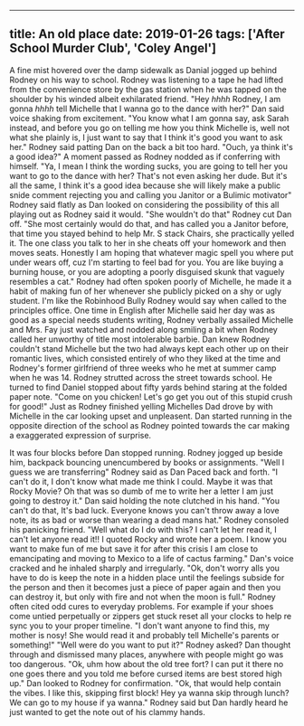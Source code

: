 
---
title: An old place
date: 2019-01-26
tags: ['After School Murder Club', 'Coley Angel']
---

A fine mist hovered over the damp sidewalk as Danial jogged up behind Rodney on his way to school. Rodney was listening to a tape he had lifted from the convenience store by the gas station when he was tapped on the shoulder by his winded albeit exhilarated friend. "Hey *hhhh* Rodney, I am gonna *hhhh* tell Michelle that I wanna go to the dance with her?" Dan said voice shaking from excitement. "You know what I am gonna say, ask Sarah instead, and before you go on telling me how you think Michelle is, well not what she plainly is, I just want to say that I think it's good you want to ask her." Rodney said patting Dan on the back a bit too hard. "Ouch, ya think it's a good idea?" A moment passed as Rodney nodded as if conferring with himself. "Ya, I mean I think the wording sucks, you are going to tell her you want to go to the dance with her? That's not even asking her dude. But it's all the same, I think it's a good idea because she will likely make a public snide comment rejecting you and calling you Janitor or a Bulimic motivator" Rodney said flatly as Dan looked on considering the possibility of this all playing out as Rodney said it would. "She wouldn't do that" Rodney cut Dan off. "She most certainly would do that, and has called you a Janitor before, that time you stayed behind to help Mr. S stack Chairs, she practically yelled it. The one class you talk to her in she cheats off your homework and then moves seats. Honestly I am hoping that whatever magic spell you where put under wears off, cuz I'm starting to feel bad for you. You are like buying a burning house, or you are adopting a poorly disguised skunk that vaguely resembles a cat." Rodney had often spoken poorly of Michelle, he made it a habit of making fun of her whenever she publicly picked on a shy or ugly student. I'm like the Robinhood Bully Rodney would say when called to the principles office. One time in English after Michelle said her day was as good as a special needs students writing, Rodney verbally assailed Michelle and Mrs. Fay just watched and nodded along smiling a bit when Rodney called her unworthy of title most intolerable barbie. Dan knew Rodney couldn't stand Michelle but the two had always kept each other up on their romantic lives, which consisted entirely of who they liked at the time and Rodney's former girlfriend of three weeks who he met at summer camp when he was 14. Rodney strutted across the street towards school. He turned to find Daniel stopped about fifty yards behind staring at the folded paper note. "Come on you chicken! Let's go get you out of this stupid crush for good!" Just as Rodney finished yelling Michelles Dad drove by with Michelle in the car looking upset and unpleasent. Dan started running in the opposite direction of the school as Rodney pointed towards the car making a exaggerated expression of surprise.

It was four blocks before Dan stopped running. Rodney jogged up beside him, backpack bouncing unencumbered by books or assignments. "Well I guess we are transferring" Rodney said as Dan Paced back and forth. "I can't do it, I don't know what made me think I could. Maybe it was that Rocky Movie? Oh that was so dumb of me to write her a letter I am just going to destroy it." Dan said holding the note clutched in his hand. "You can't do that, It's bad luck. Everyone knows you can't throw away a love note, its as bad or worse than wearing a dead mans hat." Rodney consoled his panicking friend. "Well what do I do with this? I can't let her read it, I can't let anyone read it!! I quoted Rocky and wrote her a poem. I know you want to make fun of me but save it for after this crisis I am close to emancipating and moving to Mexico to a life of cactus farming." Dan's voice cracked and he inhaled sharply and irregularly. "Ok, don't worry alls you have to do is keep the note in a hidden place until the feelings subside for the person and then it becomes just a piece of paper again and then you can destroy it, but only with fire and not when the moon is full." Rodney often cited odd cures to everyday problems. For example if your shoes come untied perpetually or zippers get stuck reset all your clocks to help re sync you to your proper timeline. "I don't want anyone to find this, my mother is nosy! She would read it and probably tell Michelle's parents or something!" "Well were do you want to put it?" Rodney asked? Dan thought through and dismissed many places, anywhere with people might go was too dangerous. "Ok, uhm how about the old tree fort? I can put it there no one goes there and you told me before cursed items are best stored high up." Dan looked to Rodney for confirmation. "Ok, that would help contain the vibes. I like this, skipping first block! Hey ya wanna skip through lunch? We can go to my house if ya wanna." Rodney said but Dan hardly heard he just wanted to get the note out of his clammy hands.
